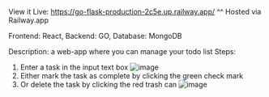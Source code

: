View it Live: https://go-flask-production-2c5e.up.railway.app/
^^ Hosted via Railway.app

Frontend: React, Backend: GO, Database: MongoDB

Description: a web-app where you can manage your todo list
Steps:
1. Enter a task in the input text box
   ![image](https://github.com/NaveedPanjwani/Flask-Go-App/assets/55307016/6491b80a-499d-491c-8fb1-24eb93f2c40c)
2. Either mark the task as complete by clicking the green check mark
3. Or delete the task by clicking the red trash can
   ![image](https://github.com/NaveedPanjwani/Flask-Go-App/assets/55307016/82bdc754-0781-4481-a0dd-b91bceb0f7e9)

